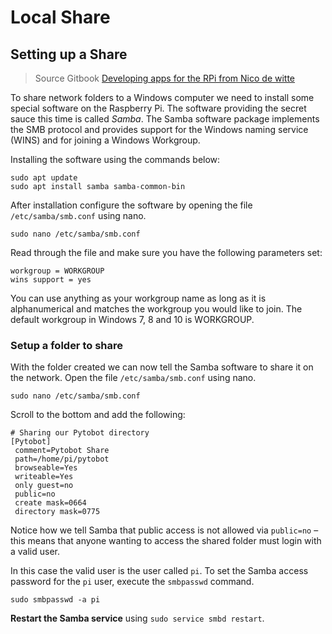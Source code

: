 # Local Share

## Setting up a Share

> Source Gitbook [Developing apps for the RPi from Nico de witte](https://vives.gitbook.io/iot-devices/developing-apps-for-the-rpi/05_developing_apps_for_rpi#setting-up-a-share)

To share network folders to a Windows computer we need to install some special software on the Raspberry Pi. The software providing the secret sauce this time is called _Samba_. The Samba software package implements the SMB protocol and provides support for the Windows naming service \(WINS\) and for joining a Windows Workgroup.

Installing the software using the commands below:

```text
sudo apt update
sudo apt install samba samba-common-bin
```

After installation configure the software by opening the file `/etc/samba/smb.conf` using nano.

```text
sudo nano /etc/samba/smb.conf
```

Read through the file and make sure you have the following parameters set:

```text
workgroup = WORKGROUP
wins support = yes
```

You can use anything as your workgroup name as long as it is alphanumerical and matches the workgroup you would like to join. The default workgroup in Windows 7, 8 and 10 is WORKGROUP.

### Setup a folder to share

With the folder created we can now tell the Samba software to share it on the network. Open the file `/etc/samba/smb.conf` using nano.

```text
sudo nano /etc/samba/smb.conf
```

Scroll to the bottom and add the following:

```text
# Sharing our Pytobot directory
[Pytobot]
 comment=Pytobot Share
 path=/home/pi/pytobot
 browseable=Yes
 writeable=Yes
 only guest=no
 public=no
 create mask=0664
 directory mask=0775
```

Notice how we tell Samba that public access is not allowed via `public=no` – this means that anyone wanting to access the shared folder must login with a valid user.

In this case the valid user is the user called `pi`. To set the Samba access password for the `pi` user, execute the `smbpasswd` command.

```text
sudo smbpasswd -a pi
```

**Restart the Samba service** using `sudo service smbd restart`.

